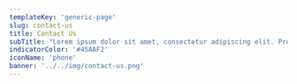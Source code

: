 ```yaml
---
templateKey: 'generic-page'
slug: contact-us
title: Contact Us
subTitle: "Lorem ipsum dolor sit amet, consectetur adipiscing elit. Proin convallis cursus lectus iaculis. Mauris pulvinar nisi metus."
indicatorColor: '#45AAF2'
iconName: 'phone'
banner: '../../img/contact-us.png'
---
```

